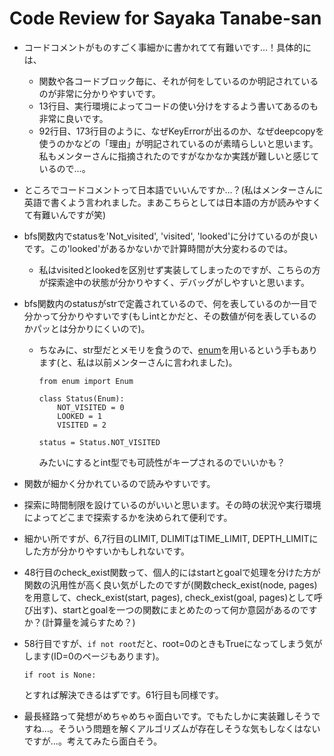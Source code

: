 # Code Review for Sayaka Tanabe-san

* コードコメントがものすごく事細かに書かれてて有難いです…！具体的には、
    * 関数や各コードブロック毎に、それが何をしているのか明記されているのが非常に分かりやすいです。
    * 13行目、実行環境によってコードの使い分けをするよう書いてあるのも非常に良いです。
    * 92行目、173行目のように、なぜKeyErrorが出るのか、なぜdeepcopyを使うのかなどの「理由」が明記されているのが素晴らしいと思います。私もメンターさんに指摘されたのですがなかなか実践が難しいと感じているので…。
    
* ところでコードコメントって日本語でいいんですか…？(私はメンターさんに英語で書くよう言われました。まあこちらとしては日本語の方が読みやすくて有難いんですが笑)

* bfs関数内でstatusを'Not_visited', 'visited', 'looked'に分けているのが良いです。この'looked'があるかないかで計算時間が大分変わるのでは。
    * 私はvisitedとlookedを区別せず実装してしまったのですが、こちらの方が探索途中の状態が分かりやすく、デバッグがしやすいと思います。

* bfs関数内のstatusがstrで定義されているので、何を表しているのか一目で分かって分かりやすいです(もしintとかだと、その数値が何を表しているのかパッとは分かりにくいので)。
    * ちなみに、str型だとメモリを食うので、[enum](https://docs.python.org/ja/3/library/enum.html)を用いるという手もあります(と、私は以前メンターさんに言われました)。
        ```
        from enum import Enum

        class Status(Enum):
            NOT_VISITED = 0
            LOOKED = 1
            VISITED = 2

        status = Status.NOT_VISITED
        ```
        みたいにするとint型でも可読性がキープされるのでいいかも？

* 関数が細かく分かれているので読みやすいです。

* 探索に時間制限を設けているのがいいと思います。その時の状況や実行環境によってどこまで探索するかを決められて便利です。

* 細かい所ですが、6,7行目のLIMIT, DLIMITはTIME_LIMIT, DEPTH_LIMITにした方が分かりやすいかもしれないです。

* 48行目のcheck_exist関数って、個人的にはstartとgoalで処理を分けた方が関数の汎用性が高く良い気がしたのですが(関数check_exist(node, pages)を用意して、check_exist(start, pages), check_exist(goal, pages)として呼び出す)、startとgoalを一つの関数にまとめたのって何か意図があるのですか？(計算量を減らすため？)

* 58行目ですが、`if not root`だと、root=0のときもTrueになってしまう気がします(ID=0のページもあります)。
    ```
    if root is None:
    ```
    とすれば解決できるはずです。61行目も同様です。

* 最長経路って発想がめちゃめちゃ面白いです。でもたしかに実装難しそうですね…。そういう問題を解くアルゴリズムが存在しそうな気もしなくはないですが…。考えてみたら面白そう。
